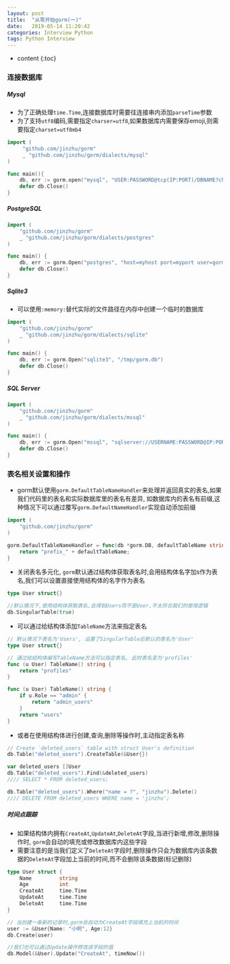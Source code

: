 ```yaml
---
layout: post
title:  "从零开始gorm(一)"
date:   2019-05-14 11:20:42
categories: Interview Python
tags: Python Interview
---
```


* content
{:toc}



### 连接数据库

##### Mysql
* 为了正确处理`time.Time`,连接数据库时需要往连接串内添加`parseTime`参数
* 为了支持`utf8`编码,需要指定`charser=utf8`,如果数据库内需要保存emoji,则需要指定`charset=utf8mb4`
```go
import (
	 "github.com/jinzhu/gorm"
	 _ "github.com/jinzhu/gorm/dialects/mysql"
)

func main(){
	db, err := gorm.open("mysql", "USER:PASSWORD@tcp(IP:PORT)/DBNAME?charset=utf8&parseTime=True&loc=Local")
    defer db.Close()
}

```

##### PostgreSQL
```go
import (
	"github.com/jinzhu/gorm"
	_ "github.com/jinzhu/gorm/dialects/postgres"
)

func main() {
	db, err := gorm.Open("postgres", "host=myhost port=myport user=gorm dbname=gorm password=mypassword")
	defer db.Close()
}
```

##### Sqlite3
* 可以使用`:memory:`替代实际的文件路径在内存中创建一个临时的数据库

```go
import (
    "github.com/jinzhu/gorm"
    _ "github.com/jinzhu/gorm/dialects/sqlite"
)

func main() {
    db, err := gorm.Open("sqlite3", "/tmp/gorm.db")
    defer db.Close()
}
```

##### SQL Server
```go
import (
    "github.com/jinzhu/gorm"
    _ "github.com/jinzhu/gorm/dialects/mssql"
)

func main() {
    db, err := gorm.Open("mssql", "sqlserver://USERNAME:PASSWORD@IP:PORT?database=DBNAME")
    defer db.Close()
}
```

### 表名相关设置和操作
* gorm默认使用`gorm.DefaultTableNameHandler`来处理并返回真实的表名,如果我们代码里的表名和实际数据库里的表名有差异,
如数据库内的表名有前缀,这种情况下可以通过覆写`gorm.DefaultNameHandler`实现自动添加前缀
```go
import (
    "github.com/jinzhu/gorm"
)

gorm.DefaultTableNameHandler = func(db *gorm.DB, defaultTableName string) string {
	return "prefix_" + defaultTableName;
}
```

* 关闭表名多元化, `gorm`默认通过结构体获取表名时,会用结构体名字加s作为表名,我们可以设置直接使用结构体的名字作为表名
```go
type User struct{}

//默认情况下,使用结构体获取表名,会得到Users而不是User,不太符合我们的使用逻辑
db.SingularTable(true)
```

* 可以通过给结构体添加`TableName`方法来指定表名
```go
// 默认情况下表名为'Users', 设置了SingularTable后默认的表名为'User'
type User struct{}

// 通过给结构体编写TableName方法可以指定表名, 此时表名变为'profiles'
func (u User) TableName() string {
	return "profiles"
}

func (u User) TableName() string {
	if u.Role == "admin" {
		return "admin_users"
	}
	return "users"
}
```

* 或者在使用结构体进行创建,查询,删除等操作时,主动指定表名称
```go
// Create `deleted_users` table with struct User's definition
db.Table("deleted_users").CreateTable(&User{})

var deleted_users []User
db.Table("deleted_users").Find(&deleted_users)
//// SELECT * FROM deleted_users;

db.Table("deleted_users").Where("name = ?", "jinzhu").Delete()
//// DELETE FROM deleted_users WHERE name = 'jinzhu';

```

##### 时间点跟踪

* 如果结构体内拥有`CreateAt`,`UpdateAt`,`DeleteAt`字段,当进行新增,修改,删除操作时,
`gorm`会自动的填充或修改数据库内这些字段
* 需要注意的是当我们定义了`DeleteAt`字段时,删除操作只会为数据库内该条数据的`DeleteAt`字段加上当前的时间,而不会删除该条数据(标记删除)
```go
type User struct {
	Name         string
	Age          int
	CreateAt     time.Time
	UpdateAt     time.Time
	DeleteAt     time.Time
}

// 当创建一条新的记录时,gorm会自动为CreateAt字段填充上当前的时间
user := &User{Name: "小明", Age:12}
db.Create(user)

//我们也可以通过Update操作修改该字段的值
db.Model(&User).Update("CreateAt", timeNow())

```

